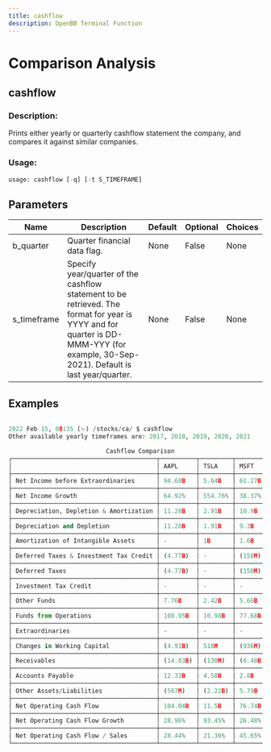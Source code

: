 ```yaml
---
title: cashflow
description: OpenBB Terminal Function
---
```


# Comparison Analysis

## cashflow

### Description: 

Prints either yearly or quarterly cashflow statement the company, and compares it against similar companies.

### Usage: 
```python
usage: cashflow [-q] [-t S_TIMEFRAME]
```

## Parameters

| Name | Description | Default | Optional | Choices |
| ---- | ----------- | ------- | -------- | ------- |
| b_quarter | Quarter financial data flag. | None | False | None |
| s_timeframe | Specify year/quarter of the cashflow statement to be retrieved. The format for year is YYYY and for quarter is DD-MMM-YYY (for example, 30-Sep-2021). Default is last year/quarter. | None | False | None |


## Examples

```python

2022 Feb 15, 08:35 (✨) /stocks/ca/ $ cashflow
Other available yearly timeframes are: 2017, 2018, 2019, 2020, 2021

                           Cashflow Comparison
┌────────────────────────────────────────┬──────────┬─────────┬─────────┐
│                                        │ AAPL     │ TSLA    │ MSFT    │
├────────────────────────────────────────┼──────────┼─────────┼─────────┤
│ Net Income before Extraordinaries      │ 94.68B   │ 5.64B   │ 61.27B  │
├────────────────────────────────────────┼──────────┼─────────┼─────────┤
│ Net Income Growth                      │ 64.92%   │ 554.76% │ 38.37%  │
├────────────────────────────────────────┼──────────┼─────────┼─────────┤
│ Depreciation, Depletion & Amortization │ 11.28B   │ 2.91B   │ 10.9B   │
├────────────────────────────────────────┼──────────┼─────────┼─────────┤
│ Depreciation and Depletion             │ 11.28B   │ 1.91B   │ 9.3B    │
├────────────────────────────────────────┼──────────┼─────────┼─────────┤
│ Amortization of Intangible Assets      │ -        │ 1B      │ 1.6B    │
├────────────────────────────────────────┼──────────┼─────────┼─────────┤
│ Deferred Taxes & Investment Tax Credit │ (4.77B)  │ -       │ (150M)  │
├────────────────────────────────────────┼──────────┼─────────┼─────────┤
│ Deferred Taxes                         │ (4.77B)  │ -       │ (150M)  │
├────────────────────────────────────────┼──────────┼─────────┼─────────┤
│ Investment Tax Credit                  │ -        │ -       │ -       │
├────────────────────────────────────────┼──────────┼─────────┼─────────┤
│ Other Funds                            │ 7.76B    │ 2.42B   │ 5.66B   │
├────────────────────────────────────────┼──────────┼─────────┼─────────┤
│ Funds from Operations                  │ 108.95B  │ 10.98B  │ 77.68B  │
├────────────────────────────────────────┼──────────┼─────────┼─────────┤
│ Extraordinaries                        │ -        │ -       │ -       │
├────────────────────────────────────────┼──────────┼─────────┼─────────┤
│ Changes in Working Capital             │ (4.91B)  │ 518M    │ (936M)  │
├────────────────────────────────────────┼──────────┼─────────┼─────────┤
│ Receivables                            │ (14.03B) │ (130M)  │ (6.48B) │
├────────────────────────────────────────┼──────────┼─────────┼─────────┤
│ Accounts Payable                       │ 12.33B   │ 4.58B   │ 2.8B    │
├────────────────────────────────────────┼──────────┼─────────┼─────────┤
│ Other Assets/Liabilities               │ (567M)   │ (2.22B) │ 5.79B   │
├────────────────────────────────────────┼──────────┼─────────┼─────────┤
│ Net Operating Cash Flow                │ 104.04B  │ 11.5B   │ 76.74B  │
├────────────────────────────────────────┼──────────┼─────────┼─────────┤
│ Net Operating Cash Flow Growth         │ 28.96%   │ 93.45%  │ 26.48%  │
├────────────────────────────────────────┼──────────┼─────────┼─────────┤
│ Net Operating Cash Flow / Sales        │ 28.44%   │ 21.36%  │ 45.65%  │
└────────────────────────────────────────┴──────────┴─────────┴─────────┘

```

